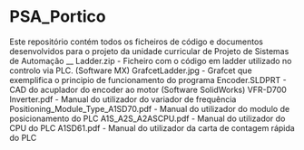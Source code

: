 # PSA_Portico
Este repositório contém todos os ficheiros de código e documentos desenvolvidos para o projeto da unidade curricular de Projeto de Sistemas de Automação __
Ladder.zip - Ficheiro com o código em ladder utilizado no controlo via PLC. (Software MX) 
GrafcetLadder.jpg - Grafcet que exemplifica o principio de funcionamento do programa 
Encoder.SLDPRT - CAD do acuplador do encoder ao motor (Software SolidWorks) 
VFR-D700 Inverter.pdf - Manual do utilizador do variador de frequência 
Positioning_Module_Type_A1SD70.pdf - Manual do utilizador do modulo de posicionamento do PLC 
A1S_A2S_A2ASCPU.pdf - Manual do utilizador do CPU do PLC 
A1SD61.pdf - Manual do utilizador da carta de contagem rápida do PLC
